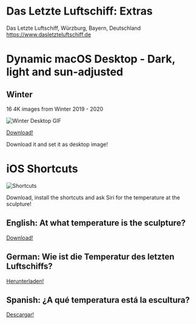 # Das Letzte Luftschiff: Extras

Das Letzte Luftschiff, Würzburg, Bayern, Deutschland <br/>
https://www.dasletzteluftschiff.de

# Dynamic macOS Desktop - Dark, light and sun-adjusted

## Winter

16 4K images from Winter 2019 - 2020

![Winter Desktop GIF](https://bmsalamanca.com/others/tempWu/winter_desktop.gif)

[Download!](https://bmsalamanca.com/others/tempWu/Das%20letzte%20Luftschiff.heic)

Download it and set it as desktop image!

# iOS Shortcuts
![Shortcuts](https://bmsalamanca.com/others/tempWu/shortcuts-app-icon.jpg)

Download, install the shortcuts and ask Siri for the temperature at the sculpture!

## English: At what temperature is the sculpture?
[Download!](https://www.icloud.com/shortcuts/fc518ea64876494083aac35d3d0f7813)

## German: Wie ist die Temperatur des letzten Luftschiffs?
[Herunterladen!](https://www.icloud.com/shortcuts/decff21f58204b83a990cd19777ca4dd)

## Spanish: ¿A qué temperatura está la escultura?
[Descargar!](https://www.icloud.com/shortcuts/cc1410623fbb41c8b051c0007647f03d)
